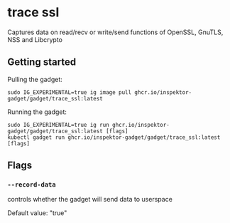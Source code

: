 # trace ssl

Captures data on read/recv or write/send functions of OpenSSL, GnuTLS, NSS and Libcrypto

## Getting started
Pulling the gadget:
```
sudo IG_EXPERIMENTAL=true ig image pull ghcr.io/inspektor-gadget/gadget/trace_ssl:latest
```
Running the gadget:
```
sudo IG_EXPERIMENTAL=true ig run ghcr.io/inspektor-gadget/gadget/trace_ssl:latest [flags]
kubectl gadget run ghcr.io/inspektor-gadget/gadget/trace_ssl:latest [flags]
```

## Flags

### `--record-data`
controls whether the gadget will send data to userspace

Default value: "true"
